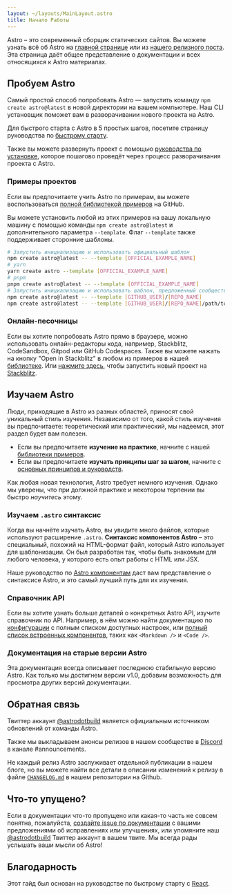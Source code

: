 ```yaml
---
layout: ~/layouts/MainLayout.astro
title: Начало Работы
---
```


Astro – это современный сборщик статических сайтов. Вы можете узнать всё об Astro на [главной странице](https://astro.build/) или из [нашего релизного поста](https://astro.build/blog/introducing-astro). Эта страница даёт общее представление о документации и всех относящихся к Astro материалах.

## Пробуем Astro

Самый простой способ попробовать Astro — запустить команду `npm create astro@latest` в новой директории на вашем компьютере. Наш CLI установщик поможет вам в разворачивании нового проекта на Astro.

Для быстрого старта с Astro в 5 простых шагов, посетите страницу руководства по [быстрому старту](ru/quick-start).

Также вы можете развернуть проект с помощью [руководства по установке](/installation), которое пошагово проведёт через процесс разворачивания проекта с Astro.

### Примеры проектов

Если вы предпочитаете учить Astro по примерам, вы можете воспользоваться [полной библиотекой примеров](https://github.com/withastro/astro/tree/main/examples) на GitHub.

Вы можете установить любой из этих примеров на вашу локальную машину с помощью команды `npm create astro@latest` и дополнительного параметра `--template`. Флаг `--template` также поддерживает сторонние шаблоны.

```bash
# Запустить инициализацию и использовать официальный шаблон
npm create astro@latest -- --template [OFFICIAL_EXAMPLE_NAME]
# yarn
yarn create astro --template [OFFICIAL_EXAMPLE_NAME]
# pnpm
pnpm create astro@latest -- --template [OFFICIAL_EXAMPLE_NAME]
# Запустить инициализацию и использовать шаблон, предложенный сообществом
npm create astro@latest -- --template [GITHUB_USER]/[REPO_NAME]
npm create astro@latest -- --template [GITHUB_USER]/[REPO_NAME]/path/to/example
```

### Онлайн-песочницы

Если вы хотите попробовать Astro прямо в браузере, можно использовать онлайн-редакторы кода, например, Stackblitz, CodeSandbox, Gitpod или GitHub Codespaces.
Также вы можете нажать на кнопку "Open in Stackblitz" в любом из примеров в нашей [библиотеке](https://github.com/withastro/astro/tree/main/examples). Или [нажмите здесь](https://stackblitz.com/fork/astro), чтобы запустить новый проект на [Stackblitz](https://stackblitz.com/fork/astro).

## Изучаем Astro

Люди, приходящие в Astro из разных областей, приносят свой уникальный стиль изучения. Независимо от того, какой стиль изучения вы предпочитаете: теоретический или практический, мы надеемся, этот раздел будет вам полезен.

- Если вы предпочитаете **изучение на практике**, начните с нашей [библиотеки примеров](https://github.com/withastro/astro/tree/main/examples).
- Если вы предпочитаете **изучать принципы шаг за шагом**, начните с [основных принципов и руководств](/core-concepts/project-structure).

Как любая новая технология, Astro требует немного изучения.
Однако мы уверены, что при должной практике и некотором терпении вы быстро _научитесь_ этому.

### Изучаем `.astro` синтаксис

Когда вы начнёте изучать Astro, вы увидите много файлов, которые используют расширение `.astro`. **Синтаксис компонентов Astro** – это специальный, похожий на HTML-формат файл, который Astro изпользует для шаблонизации. Он был разработан так, чтобы быть знакомым для любого человека, у которого есть опыт работы с HTML или JSX.

Наше руководство по [Astro компонентам](/core-concepts/astro-components) даст вам представление о синтаксисе Astro, и это самый лучший путь для их изучения.

### Справочник API

Если вы хотите узнать больше деталей о конкретных Astro API, изучите справочник по API. Например, в нём можно найти документацию по [конфигурации](/reference/configuration-reference) с полным списком доступных настроек, или [полный список встроенных компонентов](/reference/builtin-components), таких как `<Markdown />` и `<Code />`.

### Документация на старые версии Astro

Эта документация всегда описывает последнюю стабильную версию Astro. Как только мы достигнем версии v1.0, добавим возможность для просмотра других версий документации.

## Обратная связь

Твиттер аккаунт [@astrodotbuild](https://twitter.com/astrodotbuild) является официальным источником обновлений от команды Astro.

Также мы выкладываем анонсы релизов в нашем сообществе в [Discord](https://astro.build/chat) в канале #announcements.

Не каждый релиз Astro заслуживает отдельной публикации в нашем блоге, но вы можете найти все детали в описании изменений к релизу в файле [`CHANGELOG.md`](https://github.com/withastro/astro/blob/main/packages/astro/CHANGELOG.md) в нашем репозитории на Github.

## Что-то упущено?

Если в документации что-то пропущено или какая-то часть не совсем понятна, пожалуйста, [создайте issue по документации](https://github.com/withastro/astro/issues/new/choose) с вашими предложениями об исправлениях или улучшениях, или упомяните наш [@astrodotbuild](https://twitter.com/astrodotbuild) Твиттер аккаунт в вашем твите. Мы всегда рады услышать ваши мысли об Astro!

## Благодарность

Этот гайд был основан на руководстве по быстрому старту с [React](https://reactjs.org/).
